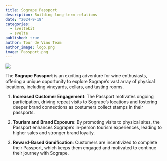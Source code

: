 ```yaml
---
title: Sogrape Passport
description: Building long-term relations
date: "2024-9-18"
categories:
  - sveltekit
  - svelte
published: true
author: Tour de Vino Team
author_image: logo.png
image: Passport.png
---
```


![](Passport.png)

The **Sogrape Passport** is an exciting adventure for wine enthusiasts, offering a unique opportunity to explore Sogrape’s vast array of physical locations, including vineyards, cellars, and tasting rooms.

1. **Increased Customer Engagement**: The Passport motivates ongoing participation, driving repeat visits to Sogrape’s locations and fostering deeper brand connections as costumers collect stamps in their passports.

2. **Tourism and Brand Exposure**: By promoting visits to physical sites, the Passport enhances Sogrape’s in-person tourism experiences, leading to higher sales and stronger brand loyalty.

3. **Reward-Based Gamification**: Customers are incentivized to complete their Passport, which keeps them engaged and motivated to continue their journey with Sogrape.


<!--
The Passport acts as a companion for those who embark on this journey, incentivizing them to visit different Sogrape sites across various regions and countries. The goal is to engage customers with a long-term challenge that not only deepens their connection with the brand but also rewards them for exploring all that Sogrape has to offer.

1. **Starting the Journey**:

   Customers enter the program by filling out simple forms detailing their interests and preferences. This allows Sogrape to create a **Passport**, which contains a curated list of physical experiences such as vineyard tours, cellar visits, wine tastings, and more.

2. **Engagement and Challenges**:
   The Passport is designed as a **long-term challenge** that encourages customers to visit multiple locations and participate in Sogrape activities. For every completed experience—whether it’s a tour of a vineyard or a wine-tasting event—customers receive a physical label or pin to place in their Passport.

3. **The Ultimate Reward**:
   Customers are driven by the goal of completing their Passport by visiting every location and participating in every recommended activity. Once all the locations and experiences have been completed, customers receive an exclusive reward, such as limited-edition wine or an unforgettable experience tailored by Sogrape.

4. **A Game for Wine Enthusiasts**:
   The Passport is designed to be an immersive game that keeps customers engaged over time. As they progress through the various regions and countries, they not only enjoy the richness of Sogrape’s offerings but also feel a sense of achievement as they collect more pins and move closer to completing their Passport.

## Key Benefits:

- **Increased Customer Engagement**: The Passport motivates ongoing participation, driving repeat visits to Sogrape’s locations and fostering deeper brand connections.
- **Tourism and Brand Exposure**: By promoting visits to physical sites, the Passport enhances Sogrape’s in-person tourism experiences, leading to higher sales and stronger brand loyalty.
- **Reward-Based Gamification**: Customers are incentivized to complete their Passport, which keeps them engaged and motivated to continue their journey with Sogrape.

---
-->